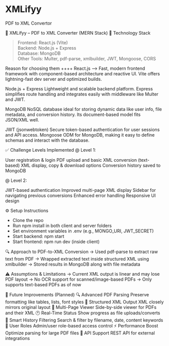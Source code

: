 # XMLifyy

PDF to XML Convertor

🧾 XMLifyy – PDF to XML Converter (MERN Stack)
🚀 Technology Stack

> Frontend: React.js (Vite)  
> Backend: Node.js + Express  
> Database: MongoDB  
> Other Tools: Multer, pdf-parse, xmlbuilder, JWT, Mongoose, CORS

Reason for choosing them ++++
React.js --> Fast, modern frontend framework with component-based architecture and reactive UI. Vite offers lightning-fast dev server and optimized builds.

Node.js + Express Lightweight and scalable backend platform. Express simplifies route handling and integrates easily with middleware like Multer and JWT.

MongoDB NoSQL database ideal for storing dynamic data like user info, file metadata, and conversion history. Its document-based model fits JSON/XML well.

JWT (jsonwebtoken) Secure token-based authentication for user sessions and API access.
Mongoose ODM for MongoDB, making it easy to define schemas and interact with the database.

✅ Challenge Levels Implemented
@ Level 1:

User registration & login
PDF upload and basic XML conversion (text-based)
XML display, copy & download options
Conversion history saved to MongoDB

@ Level 2:

JWT-based authentication
Improved multi-page XML display
Sidebar for navigating previous conversions
Enhanced error handling
Responsive UI design

⚙️ Setup Instructions

- Clone the repo
- Run npm install in both client and server folders
- Set environment variables in .env (e.g., MONGO_URI, JWT_SECRET)
- Start backend: npm start
- Start frontend: npm run dev (inside client)

🔍 Approach to PDF-to-XML Conversion
-> Used pdf-parse to extract raw text from PDF
-> Wrapped extracted text inside structured XML using xmlbuilder
-> Stored results in MongoDB along with file metadata

⚠️ Assumptions & Limitations
-> Current XML output is linear and may lose PDF layout
-> No OCR support for scanned/image-based PDFs
-> Only supports text-based PDFs as of now

🌟 Future Improvements (Planned)
🔍 Advanced PDF Parsing Preserve formatting like tables, lists, font styles
🧱 Structured XML Output XML closely mirrors original layout
📄 Multi-Page Viewer Side-by-side viewer for PDFs and their XML
🕐 Real-Time Status Show progress as file uploads/converts
📂 Smart History Filtering Search & filter by filename, date, content keywords
🔐 User Roles Admin/user role-based access control
⚡ Performance Boost Optimize parsing for large PDF files
🔌 API Support REST API for external integrations

